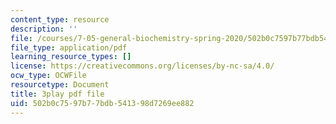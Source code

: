 ```yaml
---
content_type: resource
description: ''
file: /courses/7-05-general-biochemistry-spring-2020/502b0c7597b77bdb541398d7269ee882_33w-baH49rA.pdf
file_type: application/pdf
learning_resource_types: []
license: https://creativecommons.org/licenses/by-nc-sa/4.0/
ocw_type: OCWFile
resourcetype: Document
title: 3play pdf file
uid: 502b0c75-97b7-7bdb-5413-98d7269ee882
---
```

